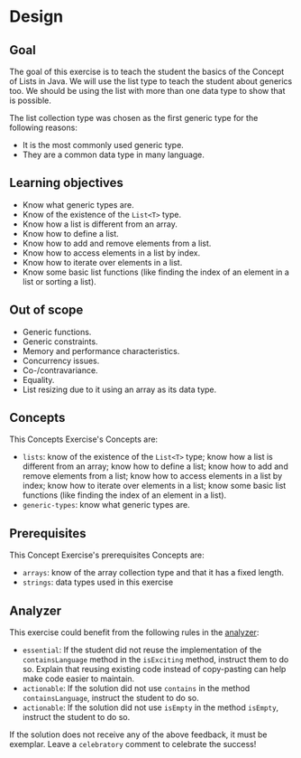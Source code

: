 # Design

## Goal

The goal of this exercise is to teach the student the basics of the Concept of Lists in Java.
We will use the list type to teach the student about generics too.
We should be using the list with more than one data type to show that is possible.

The list collection type was chosen as the first generic type for the following reasons:

- It is the most commonly used generic type.
- They are a common data type in many language.

## Learning objectives

- Know what generic types are.
- Know of the existence of the `List<T>` type.
- Know how a list is different from an array.
- Know how to define a list.
- Know how to add and remove elements from a list.
- Know how to access elements in a list by index.
- Know how to iterate over elements in a list.
- Know some basic list functions (like finding the index of an element in a list or sorting a list).

## Out of scope

- Generic functions.
- Generic constraints.
- Memory and performance characteristics.
- Concurrency issues.
- Co-/contravariance.
- Equality.
- List resizing due to it using an array as its data type.

## Concepts

This Concepts Exercise's Concepts are:

- `lists`: know of the existence of the `List<T>` type; know how a list is different from an array; know how to define a list; know how to add and remove elements from a list; know how to access elements in a list by index; know how to iterate over elements in a list; know some basic list functions (like finding the index of an element in a list).
- `generic-types`: know what generic types are.

## Prerequisites

This Concept Exercise's prerequisites Concepts are:

- `arrays`: know of the array collection type and that it has a fixed length.
- `strings`: data types used in this exercise

## Analyzer

This exercise could benefit from the following rules in the [analyzer]:

- `essential`: If the student did not reuse the implementation of the `containsLanguage` method in the `isExciting` method, instruct them to do so.
  Explain that reusing existing code instead of copy-pasting can help make code easier to maintain.
- `actionable`: If the solution did not use `contains` in the method `containsLanguage`, instruct the student to do so.
- `actionable`: If the solution did not use `isEmpty` in the method `isEmpty`, instruct the student to do so.

If the solution does not receive any of the above feedback, it must be exemplar.
Leave a `celebratory` comment to celebrate the success!

[analyzer]: https://github.com/exercism/java-analyzer
